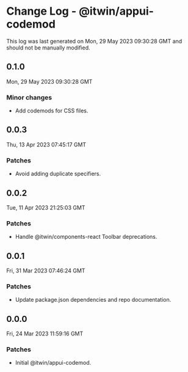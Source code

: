 # Change Log - @itwin/appui-codemod

This log was last generated on Mon, 29 May 2023 09:30:28 GMT and should not be manually modified.

## 0.1.0
Mon, 29 May 2023 09:30:28 GMT

### Minor changes

- Add codemods for CSS files.

## 0.0.3
Thu, 13 Apr 2023 07:45:17 GMT

### Patches

- Avoid adding duplicate specifiers.

## 0.0.2
Tue, 11 Apr 2023 21:25:03 GMT

### Patches

- Handle @itwin/components-react Toolbar deprecations.

## 0.0.1
Fri, 31 Mar 2023 07:46:24 GMT

### Patches

- Update package.json dependencies and repo documentation.

## 0.0.0
Fri, 24 Mar 2023 11:59:16 GMT

### Patches

- Initial @itwin/appui-codemod.

